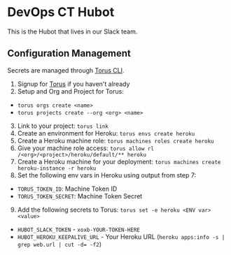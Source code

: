 # DevOps CT Hubot

This is the Hubot that lives in our Slack team.

## Configuration Management

Secrets are managed through [Torus CLI](http://torus.sh).

1. Signup for [Torus](http://torus.sh) if you haven't already
2. Setup and Org and Project for Torus:
  * `torus orgs create <name>`
  * `torus projects create --org <org> <name>`
3. Link to your project: `torus link`
4. Create an environment for Heroku: `torus envs create heroku`
5. Create a Heroku machine role: `torus machines roles create heroku`
6. Give your machine role access: `torus allow rl /<org>/<project>/heroku/default/** heroku`
7. Create a Heroku machine for your deployment: `torus machines create heroku-instance -r heroku`
8. Set the following env vars in Heroku using output from step 7:
  * `TORUS_TOKEN_ID`: Machine Token ID
  * `TORUS_TOKEN_SECRET`: Machine Token Secret
9. Add the following secrets to Torus: `torus set -e heroku <ENV var> <value>`
  * `HUBOT_SLACK_TOKEN` - `xoxb-YOUR-TOKEN-HERE`
  * `HUBOT_HEROKU_KEEPALIVE_URL` - Your Heroku URL (`heroku apps:info -s | grep web.url | cut -d= -f2`)

